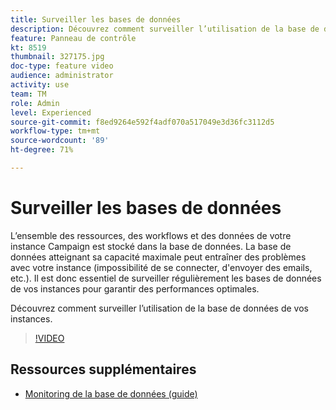 ```yaml
---
title: Surveiller les bases de données
description: Découvrez comment surveiller l’utilisation de la base de données de vos instances.
feature: Panneau de contrôle
kt: 8519
thumbnail: 327175.jpg
doc-type: feature video
audience: administrator
activity: use
team: TM
role: Admin
level: Experienced
source-git-commit: f8ed9264e592f4adf070a517049e3d36fc3112d5
workflow-type: tm+mt
source-wordcount: '89'
ht-degree: 71%

---
```


# Surveiller les bases de données

L’ensemble des ressources, des workflows et des données de votre instance Campaign est stocké dans la base de données. La base de données atteignant sa capacité maximale peut entraîner des problèmes avec votre instance (impossibilité de se connecter, d&#39;envoyer des emails, etc.). Il est donc essentiel de surveiller régulièrement les bases de données de vos instances pour garantir des performances optimales.

Découvrez comment surveiller l’utilisation de la base de données de vos instances.

>[!VIDEO](https://video.tv.adobe.com/v/327175?quality=12)

## Ressources supplémentaires

* [Monitoring de la base de données (guide)](https://experienceleague.adobe.com/docs/control-panel/using/performance-monitoring/database-monitoring.html?lang=fr#performance-monitoring)
